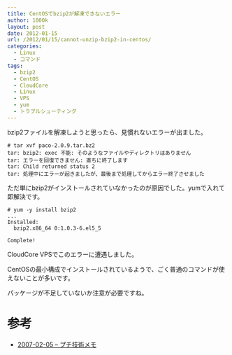 ```yaml
---
title: CentOSでbzip2が解凍できないエラー
author: 1000k
layout: post
date: 2012-01-15
url: /2012/01/15/cannot-unzip-bzip2-in-centos/
categories:
  - Linux
  - コマンド
tags:
  - bzip2
  - CentOS
  - CloudCore
  - Linux
  - VPS
  - yum
  - トラブルシューティング
---
```

bzip2ファイルを解凍しようと思ったら、見慣れないエラーが出ました。

```
# tar xvf paco-2.0.9.tar.bz2
tar: bzip2: exec 不能: そのようなファイルやディレクトリはありません
tar: エラーを回復できません: 直ちに終了します
tar: Child returned status 2
tar: 処理中にエラーが起きましたが、最後まで処理してからエラー終了させました
```


ただ単にbzip2がインストールされていなかったのが原因でした。yumで入れて即解決です。

```
# yum -y install bzip2
...
Installed:
  bzip2.x86_64 0:1.0.3-6.el5_5

Complete!
```


CloudCore VPSでこのエラーに遭遇しました。

CentOSの最小構成でインストールされているようで、ごく普通のコマンドが使えないことが多いです。

パッケージが不足していないか注意が必要ですね。

# 参考

  * <a href="http://d.hatena.ne.jp/hiroponz/20070205" onclick="_gaq.push(['_trackEvent', 'outbound-article', 'http://d.hatena.ne.jp/hiroponz/20070205', '2007-02-05 &#8211; プチ技術メモ']);" >2007-02-05 &#8211; プチ技術メモ</a>
